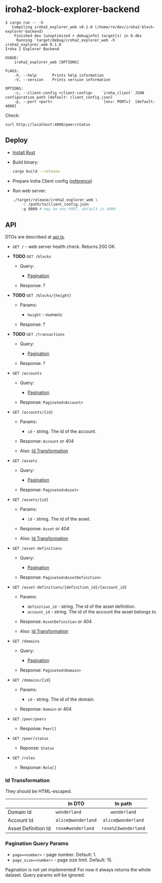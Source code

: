 # iroha2-block-explorer-backend

```
$ cargo run -- -h
   Compiling iroha2_explorer_web v0.1.0 (/home/re/dev/iroha2-block-explorer-backend)
    Finished dev [unoptimized + debuginfo] target(s) in 6.46s
     Running `target/debug/iroha2_explorer_web -h`
iroha2_explorer_web 0.1.0
Iroha 2 Explorer Backend

USAGE:
    iroha2_explorer_web [OPTIONS]

FLAGS:
    -h, --help       Prints help information
    -V, --version    Prints version information

OPTIONS:
    -c, --client-config <client-config>    `iroha_client` JSON configuration path [default: client_config.json]
    -p, --port <port>                       [env: PORT=]  [default: 4000]
```

Check:

```bash
curl http://localhost:4000/peer/status
```

## Deploy

- [Install Rust](https://www.rust-lang.org/tools/install)
- Build binary:

  ```bash
  cargo build --release
  ```

- Prepare Iroha Client config ([reference](https://github.com/hyperledger/iroha/blob/ea45b5053018acd48340024800786ff5a3d0904d/docs/source/references/config.md))

- Run web server:

  ```bash
  ./target/release/iroha2_explorer_web \
      -c /path/to/client_config.json
      -p 8080 # may be env PORT, default is 4000
  ```

## API

DTOs are described at [api.ts](./api.ts).

- `GET /` - web server health check. Returns 200 OK.

- **TODO** `GET /blocks`

  - Query:

    - [Pagination](#pagination-query-params)

  - Response: ?

- **TODO** `GET /blocks/{height}`

  - Params:

    - `height` - numeric

  - Response: ?

- **TODO** `GET /transactions`

  - Query:

    - [Pagination](#pagination-query-params)

  - Response: ?

- `GET /accounts`

  - Query:

    - [Pagination](#pagination-query-params)

  - Response: `Paginated<Account>`

- `GET /accounts/{id}`

  - Params:

    - `id` - string. The id of the account.

  - Response: `Account` or 404

  - Also: [Id Transformation](#id-transformation)

- `GET /assets`

  - Query:

    - [Pagination](#pagination-query-params)

  - Response: `Paginated<Asset>`

- `GET /assets/{id}`

  - Params:

    - `id` - string. The id of the asset.

  - Response: `Asset` or 404

  - Also: [Id Transformation](#id-transformation)

- `GET /asset-definitions`

  - Query:

    - [Pagination](#pagination-query-params)

  - Response: `Paginated<AssetDefinition>`

- `GET /asset-definitions/{definition_id}/{account_id}`

  - Params:

    - `definition_id` - string. The id of the asset definition.
    - `account_id` - string. The id of the account the asset belongs to.

  - Response: `AssetDefinition` or 404

  - Also: [Id Transformation](#id-transformation)

- `GET /domains`

  - Query:

    - [Pagination](#pagination-query-params)

  - Response: `Paginated<Domain>`

- `GET /domains/{id}`

  - Params:

    - `id` - string. The id of the domain.

  - Response: `Domain` or 404

- `GET /peer/peers`

  - Response: `Peer[]`

- `GET /peer/status`

  - Reponse: `Status`

- `GET /roles`

  - Response: `Role[]`

### Id Transformation

They should be HTML-escaped.

|                     | In DTO             |       In path       |
| ------------------- | ------------------ | :-----------------: |
| Domain Id           | `wonderland`       |    `wonderland`     |
| Account Id          | `alice@wonderland` | `alice@wonderland`  |
| Asset Definition Id | `rose#wonderland`  | `rose%23wonderland` |

### Pagination Query Params

- `page=<number>` - page number. Default: 1.
- `page_size=<number>` - page size limit. Default: 15.

Pagination is not yet implemented! For now it always returns the whole dataset. Query params will be ignored.
